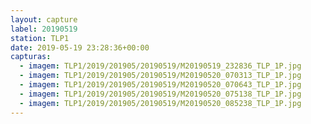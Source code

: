 ```yaml
---
layout: capture
label: 20190519
station: TLP1
date: 2019-05-19 23:28:36+00:00
capturas:
  - imagem: TLP1/2019/201905/20190519/M20190519_232836_TLP_1P.jpg
  - imagem: TLP1/2019/201905/20190519/M20190520_070313_TLP_1P.jpg
  - imagem: TLP1/2019/201905/20190519/M20190520_070643_TLP_1P.jpg
  - imagem: TLP1/2019/201905/20190519/M20190520_075138_TLP_1P.jpg
  - imagem: TLP1/2019/201905/20190519/M20190520_085238_TLP_1P.jpg
---
```

